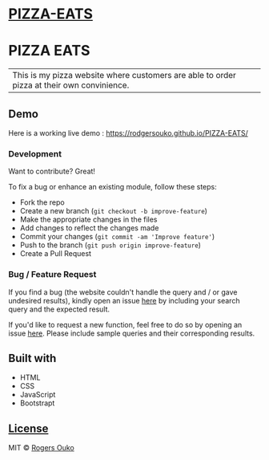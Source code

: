 # [PIZZA-EATS](https://rodgersouko.github.io/PIZZA-EATS/)
# PIZZA EATS
<table>
<tr>
<td>
  This is my pizza website where customers are able to order pizza at their own convinience.
</td>
</tr>
</table>


## Demo
Here is a working live demo :  https://rodgersouko.github.io/PIZZA-EATS/

### Development
Want to contribute? Great!

To fix a bug or enhance an existing module, follow these steps:

- Fork the repo
- Create a new branch (`git checkout -b improve-feature`)
- Make the appropriate changes in the files
- Add changes to reflect the changes made
- Commit your changes (`git commit -am 'Improve feature'`)
- Push to the branch (`git push origin improve-feature`)
- Create a Pull Request 

### Bug / Feature Request

If you find a bug (the website couldn't handle the query and / or gave undesired results), kindly open an issue [here](https://rodgersouko.github.io/PIZZA-EATS/) by including your search query and the expected result.

If you'd like to request a new function, feel free to do so by opening an issue [here](https://rodgersouko.github.io/PIZZA-EATS/). Please include sample queries and their corresponding results.


## Built with 

- HTML
- CSS
- JavaScript
- Bootstrapt

## [License](https://rodgersouko.github.io/PIZZA-EATS/)

MIT © [Rogers Ouko](https://rodgersouko.github.io/PIZZA-EATS/)
